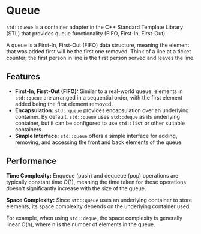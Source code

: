 # Queue

`std::queue` is a container adapter in the C++ Standard Template Library (STL) that provides queue functionality (FIFO, First-In, First-Out).

A queue is a First-In, First-Out (FIFO) data structure, meaning the element that was added first will be the first one removed.  Think of a line at a ticket counter; the first person in line is the first person served and leaves the line.

## Features

- **First-In, First-Out (FIFO):**  Similar to a real-world queue, elements in `std::queue` are arranged in a sequential order, with the first element added being the first element removed.
- **Encapsulation:** `std::queue` provides encapsulation over an underlying container. By default, `std::queue` uses `std::deque` as its underlying container, but it can be configured to use `std::list` or other suitable containers.
- **Simple Interface:** `std::queue` offers a simple interface for adding, removing, and accessing the front and back elements of the queue.

## Performance

**Time Complexity:** Enqueue (push) and dequeue (pop) operations are typically constant time O(1), meaning the time taken for these operations doesn't significantly increase with the size of the queue.

**Space Complexity:** Since `std::queue` uses an underlying container to store elements, its space complexity depends on the underlying container used.

For example, when using `std::deque`, the space complexity is generally linear O(n), where n is the number of elements in the queue.